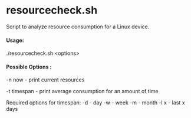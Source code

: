 # resourcecheck.sh

Script to analyze resource consumption for a Linux device. 

#### Usage:

./resourcecheck.sh \<options>

#### Possible Options :

-n now - print current resources

-t timespan - print average consumption for an amount of time

  Required options for timespan:
  -d - day
  -w - week
  -m - month
  -l x - last x days
